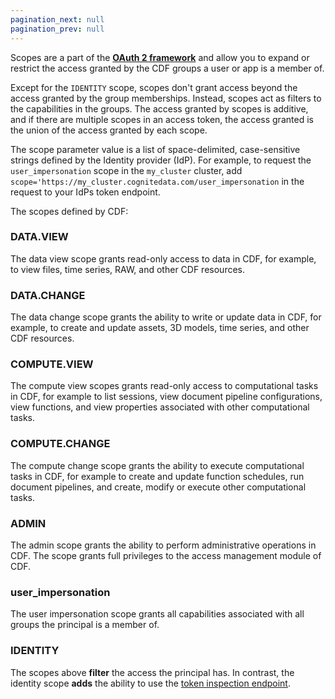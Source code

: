 ```yaml
---
pagination_next: null
pagination_prev: null
---
```

   


Scopes are a part of the **[OAuth 2 framework](https://oauth.net/2/)** and allow you to expand or restrict the access granted by the CDF groups a user or app is a member of. 

Except for the `IDENTITY` scope, scopes don't grant access beyond the access granted by the group memberships. Instead, scopes act as filters to the capabilities in the groups. The access granted by scopes is additive, and if there are multiple scopes in an access token, the access granted is the union of the access granted by each scope.

The scope parameter value is a list of space-delimited, case-sensitive strings defined by the Identity provider (IdP). For example, to request the `user_impersonation` scope in the `my_cluster` cluster, add `scope='https://my_cluster.cognitedata.com/user_impersonation` in the request to your IdPs token endpoint.

The scopes defined by CDF:

### DATA.VIEW

The data view scope grants read-only access to data in CDF, for example, to view files, time series, RAW, and other CDF resources.

### DATA.CHANGE

The data change scope grants the ability to write or update data in CDF, for example, to create and update assets, 3D models, time series, and other CDF resources.

### COMPUTE.VIEW

The compute view scopes grants read-only access to computational tasks in CDF, for example to list sessions, view document pipeline configurations, view functions, and view properties associated with other computational tasks.

### COMPUTE.CHANGE

The compute change scope grants the ability to execute computational tasks in CDF, for example to create and update function schedules, run document pipelines, and create, modify or execute other computational tasks.

### ADMIN

The admin scope grants the ability to perform administrative operations in CDF. The scope grants full privileges to the access management module of CDF.

### user_impersonation

The user impersonation scope grants all capabilities associated with all groups the principal is a member of.

### IDENTITY

The scopes above **filter** the access the principal has. In contrast, the identity scope **adds** the ability to use the [token inspection endpoint](../../../../api/v1/#operation/inspectToken).
